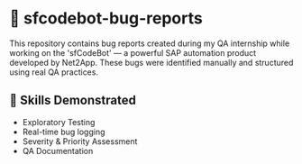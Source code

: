 # 🐞 sfcodebot-bug-reports

This repository contains bug reports created during my QA internship while working on the 'sfCodeBot' — a powerful SAP automation product developed by Net2App. These bugs were identified manually and structured using real QA practices.

## 🔧 Skills Demonstrated
- Exploratory Testing
- Real-time bug logging
- Severity & Priority Assessment
- QA Documentation
